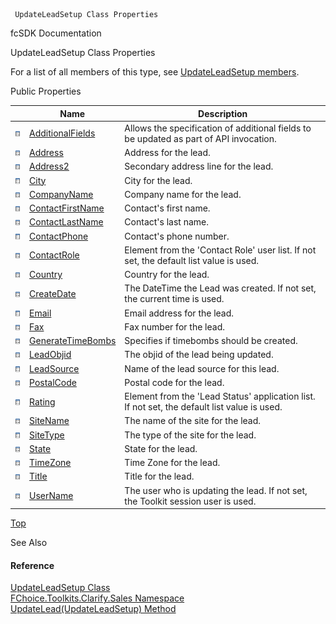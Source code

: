 ﻿     UpdateLeadSetup Class Properties                                                   

fcSDK Documentation

UpdateLeadSetup Class Properties

For a list of all members of this type, see [UpdateLeadSetup members](FChoice.Toolkits.Clarify~FChoice.Toolkits.Clarify.Sales.UpdateLeadSetup_members.md).

Public Properties

|   | Name | Description |
| --- | --- | --- |
| ![Public Property](dotnetimages/publicProperty.png) | [AdditionalFields](FChoice.Toolkits.Clarify~FChoice.Toolkits.Clarify.Sales.UpdateLeadSetup~AdditionalFields.md) | Allows the specification of additional fields to be updated as part of API invocation.   |
| ![Public Property](dotnetimages/publicProperty.png) | [Address](FChoice.Toolkits.Clarify~FChoice.Toolkits.Clarify.Sales.UpdateLeadSetup~Address.md) | Address for the lead.   |
| ![Public Property](dotnetimages/publicProperty.png) | [Address2](FChoice.Toolkits.Clarify~FChoice.Toolkits.Clarify.Sales.UpdateLeadSetup~Address2.md) | Secondary address line for the lead.   |
| ![Public Property](dotnetimages/publicProperty.png) | [City](FChoice.Toolkits.Clarify~FChoice.Toolkits.Clarify.Sales.UpdateLeadSetup~City.md) | City for the lead.   |
| ![Public Property](dotnetimages/publicProperty.png) | [CompanyName](FChoice.Toolkits.Clarify~FChoice.Toolkits.Clarify.Sales.UpdateLeadSetup~CompanyName.md) | Company name for the lead.   |
| ![Public Property](dotnetimages/publicProperty.png) | [ContactFirstName](FChoice.Toolkits.Clarify~FChoice.Toolkits.Clarify.Sales.UpdateLeadSetup~ContactFirstName.md) | Contact's first name.   |
| ![Public Property](dotnetimages/publicProperty.png) | [ContactLastName](FChoice.Toolkits.Clarify~FChoice.Toolkits.Clarify.Sales.UpdateLeadSetup~ContactLastName.md) | Contact's last name.   |
| ![Public Property](dotnetimages/publicProperty.png) | [ContactPhone](FChoice.Toolkits.Clarify~FChoice.Toolkits.Clarify.Sales.UpdateLeadSetup~ContactPhone.md) | Contact's phone number.   |
| ![Public Property](dotnetimages/publicProperty.png) | [ContactRole](FChoice.Toolkits.Clarify~FChoice.Toolkits.Clarify.Sales.UpdateLeadSetup~ContactRole.md) | Element from the 'Contact Role' user list. If not set, the default list value is used.   |
| ![Public Property](dotnetimages/publicProperty.png) | [Country](FChoice.Toolkits.Clarify~FChoice.Toolkits.Clarify.Sales.UpdateLeadSetup~Country.md) | Country for the lead.   |
| ![Public Property](dotnetimages/publicProperty.png) | [CreateDate](FChoice.Toolkits.Clarify~FChoice.Toolkits.Clarify.Sales.UpdateLeadSetup~CreateDate.md) | The DateTime the Lead was created. If not set, the current time is used.   |
| ![Public Property](dotnetimages/publicProperty.png) | [Email](FChoice.Toolkits.Clarify~FChoice.Toolkits.Clarify.Sales.UpdateLeadSetup~Email.md) | Email address for the lead.   |
| ![Public Property](dotnetimages/publicProperty.png) | [Fax](FChoice.Toolkits.Clarify~FChoice.Toolkits.Clarify.Sales.UpdateLeadSetup~Fax.md) | Fax number for the lead.   |
| ![Public Property](dotnetimages/publicProperty.png) | [GenerateTimeBombs](FChoice.Toolkits.Clarify~FChoice.Toolkits.Clarify.Sales.UpdateLeadSetup~GenerateTimeBombs.md) | Specifies if timebombs should be created.   |
| ![Public Property](dotnetimages/publicProperty.png) | [LeadObjid](FChoice.Toolkits.Clarify~FChoice.Toolkits.Clarify.Sales.UpdateLeadSetup~LeadObjid.md) | The objid of the lead being updated.   |
| ![Public Property](dotnetimages/publicProperty.png) | [LeadSource](FChoice.Toolkits.Clarify~FChoice.Toolkits.Clarify.Sales.UpdateLeadSetup~LeadSource.md) | Name of the lead source for this lead.   |
| ![Public Property](dotnetimages/publicProperty.png) | [PostalCode](FChoice.Toolkits.Clarify~FChoice.Toolkits.Clarify.Sales.UpdateLeadSetup~PostalCode.md) | Postal code for the lead.   |
| ![Public Property](dotnetimages/publicProperty.png) | [Rating](FChoice.Toolkits.Clarify~FChoice.Toolkits.Clarify.Sales.UpdateLeadSetup~Rating.md) | Element from the 'Lead Status' application list. If not set, the default list value is used.   |
| ![Public Property](dotnetimages/publicProperty.png) | [SiteName](FChoice.Toolkits.Clarify~FChoice.Toolkits.Clarify.Sales.UpdateLeadSetup~SiteName.md) | The name of the site for the lead.   |
| ![Public Property](dotnetimages/publicProperty.png) | [SiteType](FChoice.Toolkits.Clarify~FChoice.Toolkits.Clarify.Sales.UpdateLeadSetup~SiteType.md) | The type of the site for the lead.   |
| ![Public Property](dotnetimages/publicProperty.png) | [State](FChoice.Toolkits.Clarify~FChoice.Toolkits.Clarify.Sales.UpdateLeadSetup~State.md) | State for the lead.   |
| ![Public Property](dotnetimages/publicProperty.png) | [TimeZone](FChoice.Toolkits.Clarify~FChoice.Toolkits.Clarify.Sales.UpdateLeadSetup~TimeZone.md) | Time Zone for the lead.   |
| ![Public Property](dotnetimages/publicProperty.png) | [Title](FChoice.Toolkits.Clarify~FChoice.Toolkits.Clarify.Sales.UpdateLeadSetup~Title.md) | Title for the lead.   |
| ![Public Property](dotnetimages/publicProperty.png) | [UserName](FChoice.Toolkits.Clarify~FChoice.Toolkits.Clarify.Sales.UpdateLeadSetup~UserName.md) | The user who is updating the lead. If not set, the Toolkit session user is used.   |

[Top](#top)

See Also

#### Reference

[UpdateLeadSetup Class](FChoice.Toolkits.Clarify~FChoice.Toolkits.Clarify.Sales.UpdateLeadSetup.md)  
[FChoice.Toolkits.Clarify.Sales Namespace](FChoice.Toolkits.Clarify~FChoice.Toolkits.Clarify.Sales_namespace.md)  
[UpdateLead(UpdateLeadSetup) Method](FChoice.Toolkits.Clarify~FChoice.Toolkits.Clarify.Sales.SalesToolkit~UpdateLead(UpdateLeadSetup).md)